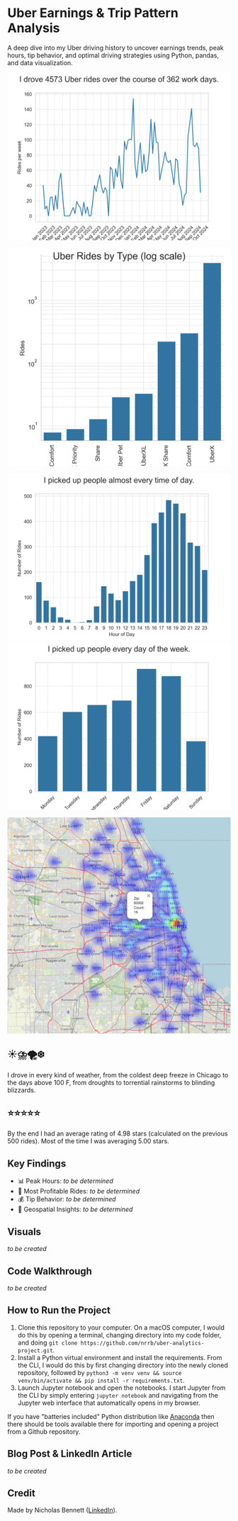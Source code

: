 # Uber Earnings & Trip Pattern Analysis

A deep dive into my Uber driving history to uncover earnings trends, peak hours, tip behavior, and optimal driving strategies using Python, pandas, and data visualization.

![Ride Count per Week chart - I worked as an Uber driver in Chicago between January 2023 and September 2024, during which I completed 4573 passenger rides.](visualizations/Ride_Count_per_Week.png)

![Ride Count by Ride Type chart - I did a variety of Uber ride types including UberX, UberX Share, UberXL, Comfort, Business Comfort, Uber Pet, and UberX Priority.](visualizations/Uber_Rides_by_Type.png)

![Ride Count by Hour of the Day chart - I drove at almost all hours of the day and night](visualizations/Ride_Count_by_Hour.png)
![Ride Count by Day of Week chart - I worked 7 days a week](visualizations/Ride_Count_by_Day_of_Week.png)
 
![Ride Count by ZIP code folium map - I drove downtown along with almost all other neighborhoods of Chicago](visualizations/Rides_by_ZIP_Folium_Heatmap.png)

## ☀️⛈️🌪️❄️
I drove in every kind of weather, from the coldest deep freeze in Chicago to the days above 100 F, from droughts to torrential rainstorms to blinding blizzards. 

## ⭐️⭐️⭐️⭐️⭐️ 
By the end I had an average rating of 4.98 stars (calculated on the previous 500 rides). Most of the time I was averaging 5.00 stars. 

## Key Findings

* 📊 Peak Hours: _to be determined_
* 🚖 Most Profitable Rides: _to be determined_
* 💰 Tip Behavior: _to be determined_
* 📍 Geospatial Insights: _to be determined_

## Visuals

_to be created_

## Code Walkthrough

_to be created_

## How to Run the Project

1. Clone this repository to your computer. On a macOS computer, I would do this by opening a terminal, changing directory into my code folder, and doing `git clone https://github.com/nrrb/uber-analytics-project.git`.
2. Install a Python virtual environment and install the requirements. From the CLI, I would do this by first changing directory into the newly cloned repository, followed by `python3 -m venv venv && source venv/bin/activate && pip install -r requirements.txt`. 
3. Launch Jupyter notebook and open the notebooks. I start Jupyter from the CLI by simply entering `jupyter notebook` and navigating from the Jupyter web interface that automatically opens in my browser.

If you have "batteries included" Python distribution like [Anaconda](https://www.anaconda.com/) then there should be tools available there for importing and opening a project from a Github repository.

## Blog Post & LinkedIn Article

_to be created_

## Credit

Made by Nicholas Bennett ([LinkedIn](https://www.linkedin.com/in/nicholasrrbennett)).
